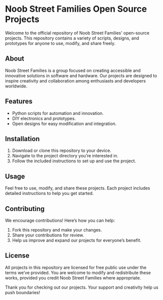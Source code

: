 Noob Street Families Open Source Projects
=========================================

Welcome to the official repository of Noob Street Families' open-source projects. This repository contains a variety of scripts, designs, and prototypes for anyone to use, modify, and share freely.

About
-----
Noob Street Families is a group focused on creating accessible and innovative solutions in software and hardware. Our projects are designed to inspire creativity and collaboration among enthusiasts and developers worldwide.

Features
--------
- Python scripts for automation and innovation.
- DIY electronics and prototypes.
- Open designs for easy modification and integration.

Installation
------------
1. Download or clone this repository to your device.
2. Navigate to the project directory you’re interested in.
3. Follow the included instructions to set up and use the project.

Usage
-----
Feel free to use, modify, and share these projects. Each project includes detailed instructions to help you get started.

Contributing
------------
We encourage contributions! Here’s how you can help:
1. Fork this repository and make your changes.
2. Share your contributions for review.
3. Help us improve and expand our projects for everyone’s benefit.

License
-------
All projects in this repository are licensed for free public use under the terms we’ve provided. You are welcome to modify and redistribute these works, provided you credit Noob Street Families where appropriate.

Thank you for checking out our projects. Your support and creativity help us push boundaries!
